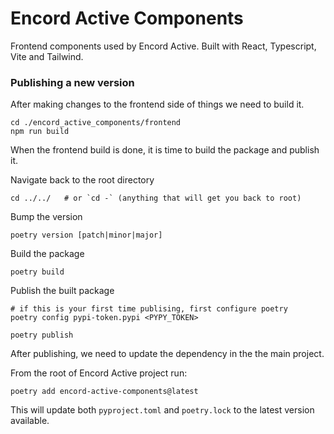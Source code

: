# Encord Active Components

Frontend components used by Encord Active.
Built with React, Typescript, Vite and Tailwind.

### Publishing a new version

After making changes to the frontend side of things we need to build it.

```shell
cd ./encord_active_components/frontend
npm run build
```

When the frontend build is done, it is time to build the package and publish it.

Navigate back to the root directory

```shell
cd ../../   # or `cd -` (anything that will get you back to root)
```

Bump the version

```shell
poetry version [patch|minor|major]
```

Build the package

```shell
poetry build
```

Publish the built package

```shell
# if this is your first time publising, first configure poetry
poetry config pypi-token.pypi <PYPY_TOKEN>

poetry publish
```

After publishing, we need to update the dependency in the the main project.

From the root of Encord Active project run:

```shell
poetry add encord-active-components@latest
```

This will update both `pyproject.toml` and `poetry.lock` to the latest version available.
